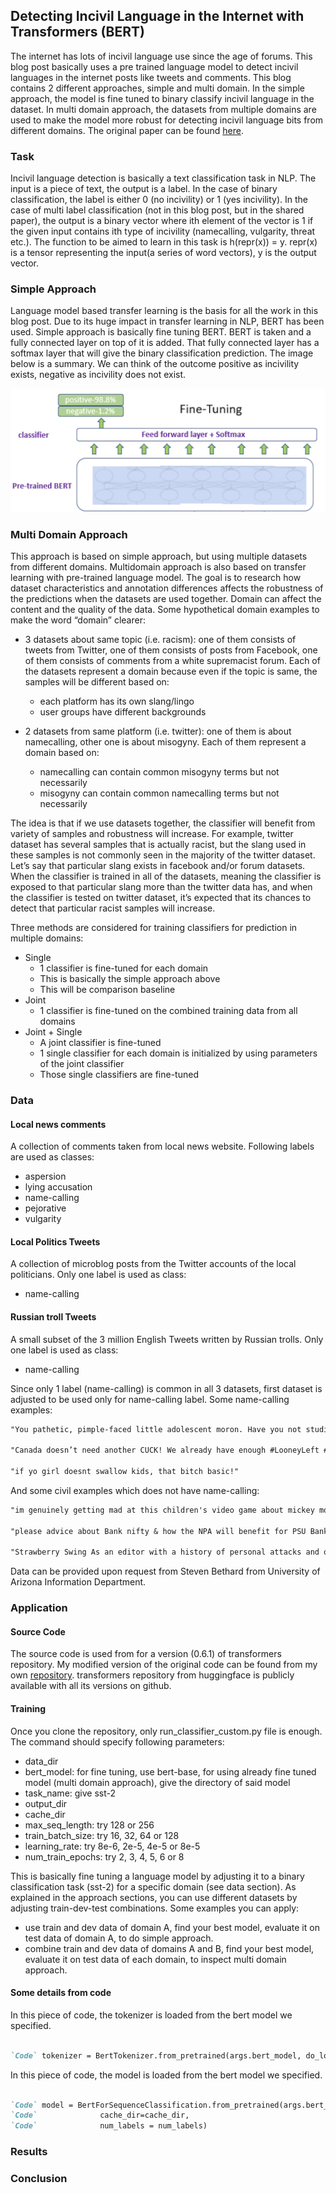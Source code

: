## Detecting Incivil Language in the Internet with Transformers (BERT)

The internet has lots of incivil language use since the age of forums. This blog post basically uses a pre trained language model to detect incivil languages in the internet posts like tweets and comments. This blog contains 2 different approaches, simple and multi domain. In the simple approach, the model is fine tuned to binary classify incivil language in the dataset. In multi domain approach, the datasets from multiple domains are used to make the model more robust for detecting incivil language bits from different domains. The original paper can be found [here](https://www.aclweb.org/anthology/2020.alw-1.4/).

### Task

Incivil language detection is basically a text classification task in NLP. The input is a piece of text, the output is a label. In the case of binary classification, the label is either 0 (no incivility) or 1 (yes incivility). In the case of multi label classification (not in this blog post, but in the shared paper), the output is a binary vector where ith element of the vector is 1 if the given input contains ith type of incivility (namecalling, vulgarity, threat etc.). The function to be aimed to learn in this task is h(repr(x)) = y. repr(x) is a tensor representing the input(a series of word vectors), y is the output vector. 

### Simple Approach

Language model based transfer learning is the basis for all the work in this blog post. Due to its huge impact in transfer learning in NLP, BERT has been used. Simple approach is basically fine tuning BERT. BERT is taken and a fully connected layer on top of it is added. That fully connected layer has a softmax layer that will give the binary classification prediction. The image below is a summary. We can think of the outcome positive as incivility exists, negative as incivility does not exist. 

![image](/images/image.jpg)

### Multi Domain Approach

This approach is based on simple approach, but using multiple datasets from different domains. Multidomain approach is also based on transfer learning with pre-trained language model. The goal is to research how dataset characteristics and annotation differences affects the robustness of the predictions when the datasets are used together. Domain can affect the content and the quality of the data. Some hypothetical domain examples to make the word “domain” clearer:

- 3 datasets about same topic (i.e. racism): one of them consists of tweets from Twitter, one of them consists of posts from Facebook, one of them consists of comments from a white supremacist forum. Each of the datasets represent a domain because even if the topic is same, the samples will be different based on:
  - each platform has its own slang/lingo
  - user groups have different backgrounds

- 2 datasets from same platform (i.e. twitter): one of them is about namecalling, other one is about misogyny. Each of them represent a domain based on:
  - namecalling can contain common misogyny terms but not necessarily
  - misogyny can contain common namecalling terms but not necessarily

The idea is that if we use datasets together, the classifier will benefit from variety of samples and robustness will increase. For example, twitter dataset has several samples that is actually racist, but the slang used in these samples is not commonly seen in the majority of the twitter dataset. Let’s say that particular slang exists in facebook and/or forum datasets. When the classifier is trained in all of the datasets, meaning the classifier is exposed to that particular slang more than the twitter data has, and when the classifier is tested on twitter dataset, it’s expected that its chances to detect that particular racist samples will increase.

Three methods are considered for training classifiers for prediction in multiple domains:
- Single
  - 1 classifier is fine-tuned for each domain
  - This is basically the simple approach above
  - This will be comparison baseline
- Joint
  - 1 classifier is fine-tuned on the combined training data from all domains
- Joint + Single
  - A joint classifier is fine-tuned
  - 1 single classifier for each domain is initialized by using parameters of the joint classifier
  - Those single classifiers are fine-tuned

### Data

#### Local news comments
A collection of comments taken from local news website. Following labels are used as classes:
- aspersion
- lying accusation
- name-calling
- pejorative
- vulgarity

#### Local Politics Tweets
A collection of microblog posts from the Twitter accounts of the local politicians. Only one label is used as class:
- name-calling

#### Russian troll Tweets
A small subset of the 3 million English Tweets written by Russian trolls. Only one label is used as class:
- name-calling

Since only 1 label (name-calling) is common in all 3 datasets, first dataset is adjusted to be used only for name-calling label. Some name-calling examples:

```markdown
"You pathetic, pimple-faced little adolescent moron. Have you not studied sarcasm yet? \n\nLet me guess...you are a product of home schooling, right?"

"Canada doesn’t need another CUCK! We already have enough #LooneyLeft #Liberals f**king up our great country! #Qproofs #TrudeauMustGo"

"if yo girl doesnt swallow kids, that bitch basic!"
```

And some civil examples which does not have name-calling:

```markdown
"im genuinely getting mad at this children's video game about mickey mouse and darkness and big keys"

"please advice about Bank nifty & how the NPA will benefit for PSU Banks ?"

"Strawberry Swing As an editor with a history of personal attacks and of creating attack pages, I disagree that it wasn't appropriate."
```
Data can be provided upon request from Steven Bethard from University of Arizona Information Department.

### Application

#### Source Code
The source code is used from for a version (0.6.1) of transformers repository. My modified version of the original code can be found from my own [repository](https://github.com/kbulutozler/BERT-multilabel-classification). transformers repository from huggingface is publicly available with all its versions on github.

#### Training
Once you clone the repository, only run_classifier_custom.py file is enough. The command should specify following parameters:
- data_dir
- bert_model: for fine tuning, use bert-base, for using already fine tuned model (multi domain approach), give the directory of said model
- task_name: give sst-2
- output_dir
- cache_dir
- max_seq_length: try 128 or 256
- train_batch_size: try 16, 32, 64 or 128
- learning_rate: try 8e-6, 2e-5, 4e-5 or 8e-5
- num_train_epochs: try 2, 3, 4, 5, 6 or 8

This is basically fine tuning a language model by adjusting it to a binary classification task (sst-2) for a specific domain (see data section). As explained in the approach sections, you can use different datasets by adjusting train-dev-test combinations. Some examples you can apply:
- use train and dev data of domain A, find your best model, evaluate it on test data of domain A, to do simple approach.
- combine train and dev data of domains A and B, find your best model, evaluate it on test data of each domain, to inspect multi domain approach.

#### Some details from code

In this piece of code, the tokenizer is loaded from the bert model we specified. 
```markdown

`Code` tokenizer = BertTokenizer.from_pretrained(args.bert_model, do_lower_case=args.do_lower_case)

```

In this piece of code, the model is loaded from the bert model we specified. 
```markdown

`Code` model = BertForSequenceClassification.from_pretrained(args.bert_model,
`Code`              cache_dir=cache_dir,
`Code`              num_labels = num_labels)

```

### Results

### Conclusion

